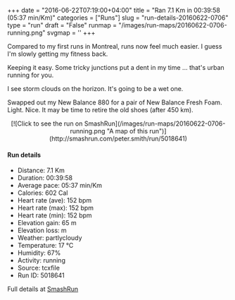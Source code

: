 +++
date = "2016-06-22T07:19:00+04:00"
title = "Ran 7.1 Km in 00:39:58 (05:37 min/Km)"
categories = ["Runs"]
slug = "run-details-20160622-0706"
type = "run"
draft = "False"
runmap = "/images/run-maps/20160622-0706-running.png"
svgmap = '<polyline points="18 71, 14 75, 11 74, 8 72, 6 72, 4 72, 1 71, 0 70, 1 69, 1 68, 2 67, 3 66, 10 58, 15 52, 19 48, 21 46, 21 45, 24 42, 29 36, 30 35, 32 34, 33 32, 34 31, 34 31, 40 24, 47 27, 54 31, 72 38, 76 39, 77 40, 82 42, 90 46, 92 47, 99 50, 100 50, 99 51, 98 52, 97 53, 96 52, 96 52, 94 52, 90 53, 89 53, 88 53, 88 53, 84 53, 82 52, 79 52, 77 52, 73 52, 67 53, 56 54, 54 54, 50 55, 46 56, 38 58, 26 65, 25 65, 24 65, 23 66, 19 70">'
+++

Compared to my first runs in Montreal, runs now feel much easier.  I guess I'm slowly getting my fitness back.  

Keeping it easy. Some tricky junctions put a dent in my time ... that's urban running for you. 

I see storm clouds on the horizon. It's going to be a wet one. 

Swapped out my New Balance 880 for a pair of New Balance Fresh Foam. Light. Nice. It may be time to retire the old shoes (after 450 km). 

<!--more-->

<center>
[![Click to see the run on SmashRun](/images/run-maps/20160622-0706-running.png "A map of this run")](http://smashrun.com/peter.smith/run/5018641)
</center>

#### Run details

* Distance: 7.1 Km
* Duration: 00:39:58
* Average pace: 05:37 min/Km
* Calories: 602 Cal
* Heart rate (ave): 152 bpm
* Heart rate (max): 152 bpm
* Heart rate (min): 152 bpm
* Elevation gain: 65 m
* Elevation loss:  m
* Weather: partlycloudy
* Temperature: 17 &deg;C
* Humidity: 67%
* Activity: running
* Source: tcxfile
* Run ID: 5018641

Full details at [SmashRun](http://smashrun.com/peter.smith/run/5018641)